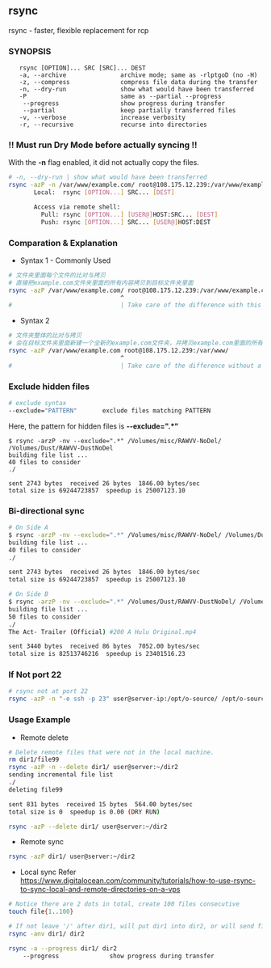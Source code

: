 ## rsync
rsync - faster, flexible replacement for rcp

### SYNOPSIS

       rsync [OPTION]... SRC [SRC]... DEST
       -a, --archive               archive mode; same as -rlptgoD (no -H)
       -z, --compress              compress file data during the transfer
       -n, --dry-run               show what would have been transferred
       -P                          same as --partial --progress
        --progress                 show progress during transfer
        --partial                  keep partially transferred files
       -v, --verbose               increase verbosity
       -r, --recursive             recurse into directories

### **!! Must run Dry Mode before actually syncing !!**

With the **-n** flag enabled, it did not actually copy the files.

```bash
# -n, --dry-run | show what would have been transferred
rsync -azP -n /var/www/example.com/ root@108.175.12.239:/var/www/example.com/
       Local:  rsync [OPTION...] SRC... [DEST]

       Access via remote shell:
         Pull: rsync [OPTION...] [USER@]HOST:SRC... [DEST]
         Push: rsync [OPTION...] SRC... [USER@]HOST:DEST
```

### Comparation & Explanation
- Syntax 1 - Commonly Used

```bash
# 文件夹里面每个文件的比对与拷贝
# 直接把example.com文件夹里面的所有内容拷贝到目标文件夹里面
rsync -azP /var/www/example.com/ root@108.175.12.239:/var/www/example.com/
                               ^
#                              | Take care of the difference with this '/'
```

- Syntax 2

```bash
# 文件夹整体的比对与拷贝
# 会在目标文件夹里面新建一个全新的example.com文件夹，并拷贝example.com里面的所有文件
rsync -azP /var/www/example.com root@108.175.12.239:/var/www/
                               ^
#                              | Take care of the difference without a '/' here

```

### Exclude hidden files
```bash
# exclude syntax
--exclude="PATTERN"       exclude files matching PATTERN
```

Here, the pattern for hidden files is **--exclude=".*"**

```
$ rsync -arzP -nv --exclude=".*" /Volumes/misc/RAWVV-NoDel/ /Volumes/Dust/RAWVV-DustNoDel
building file list ...
40 files to consider
./

sent 2743 bytes  received 26 bytes  1846.00 bytes/sec
total size is 69244723857  speedup is 25007123.10

```

### Bi-directional sync
```bash
# On Side A
$ rsync -arzP -nv --exclude=".*" /Volumes/misc/RAWVV-NoDel/ /Volumes/Dust/RAWVV-DustNoDel
building file list ...
40 files to consider
./

sent 2743 bytes  received 26 bytes  1846.00 bytes/sec
total size is 69244723857  speedup is 25007123.10

# On Side B
$ rsync -arzP -nv --exclude=".*" /Volumes/Dust/RAWVV-DustNoDel/ /Volumes/misc/RAWVV-NoDel/
building file list ...
50 files to consider
./
The Act- Trailer (Official) #200 A Hulu Original.mp4

sent 3440 bytes  received 86 bytes  7052.00 bytes/sec
total size is 82513746216  speedup is 23401516.23
```

### If Not port 22
```bash
# rsync not at port 22
rsync -azP -n "-e ssh -p 23" user@server-ip:/opt/o-source/ /opt/o-source
```


### Usage Example
- Remote delete

```bash
# Delete remote files that were not in the local machine.
rm dir1/file99
rsync -azP -n --delete dir1/ user@server:~/dir2
sending incremental file list
./
deleting file99

sent 831 bytes  received 15 bytes  564.00 bytes/sec
total size is 0  speedup is 0.00 (DRY RUN)

rsync -azP --delete dir1/ user@server:~/dir2
```

- Remote sync
```bash
rsync -azP dir1/ user@server:~/dir2
```

- Local sync
Refer <https://www.digitalocean.com/community/tutorials/how-to-use-rsync-to-sync-local-and-remote-directories-on-a-vps>

```bash
# Notice there are 2 dots in total, create 100 files consecutive
touch file{1..100}

# If not leave '/' after dir1, will put dir1 into dir2, or will send files under dir1
rsync -anv dir1/ dir2

rsync -a --progress dir1/ dir2
    --progress              show progress during transfer
```